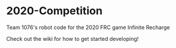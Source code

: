 # 2020-Competition
Team 1076's robot code for the 2020 FRC game Infinite Recharge

Check out the wiki for how to get started developing!
